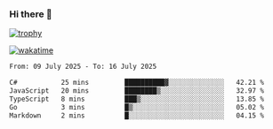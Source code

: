### Hi there 👋

[![trophy](https://github-profile-trophy.vercel.app/?username=cxnky&theme=dracula)](https://github.com/ryo-ma/github-profile-trophy)

[![wakatime](https://wakatime.com/badge/user/1c39c599-5497-41b9-a5be-2c4676e7fd23.svg)](https://wakatime.com/@1c39c599-5497-41b9-a5be-2c4676e7fd23)
<!--START_SECTION:waka-->

```txt
From: 09 July 2025 - To: 16 July 2025

C#           25 mins         ██████████▓░░░░░░░░░░░░░░   42.21 %
JavaScript   20 mins         ████████▒░░░░░░░░░░░░░░░░   32.97 %
TypeScript   8 mins          ███▒░░░░░░░░░░░░░░░░░░░░░   13.85 %
Go           3 mins          █▒░░░░░░░░░░░░░░░░░░░░░░░   05.02 %
Markdown     2 mins          █░░░░░░░░░░░░░░░░░░░░░░░░   04.15 %
```

<!--END_SECTION:waka-->
